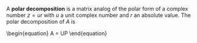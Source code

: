 A **polar decomposition** is a matrix analog of the polar form of a complex number $z = ur$ with $u$ a unit complex number and $r$ an absolute value. The polar decomposition of $A$ is 

\begin{equation}
A = UP
\end{equation}